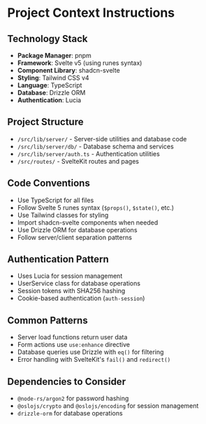# Project Context Instructions

## Technology Stack

- **Package Manager**: pnpm
- **Framework**: Svelte v5 (using runes syntax)
- **Component Library**: shadcn-svelte
- **Styling**: Tailwind CSS v4
- **Language**: TypeScript
- **Database**: Drizzle ORM
- **Authentication**: Lucia

## Project Structure

- `/src/lib/server/` - Server-side utilities and database code
- `/src/lib/server/db/` - Database schema and services
- `/src/lib/server/auth.ts` - Authentication utilities
- `/src/routes/` - SvelteKit routes and pages

## Code Conventions

- Use TypeScript for all files
- Follow Svelte 5 runes syntax (`$props()`, `$state()`, etc.)
- Use Tailwind classes for styling
- Import shadcn-svelte components when needed
- Use Drizzle ORM for database operations
- Follow server/client separation patterns

## Authentication Pattern

- Uses Lucia for session management
- UserService class for database operations
- Session tokens with SHA256 hashing
- Cookie-based authentication (`auth-session`)

## Common Patterns

- Server load functions return user data
- Form actions use `use:enhance` directive
- Database queries use Drizzle with `eq()` for filtering
- Error handling with SvelteKit's `fail()` and `redirect()`

## Dependencies to Consider

- `@node-rs/argon2` for password hashing
- `@oslojs/crypto` and `@oslojs/encoding` for session management
- `drizzle-orm` for database operations
